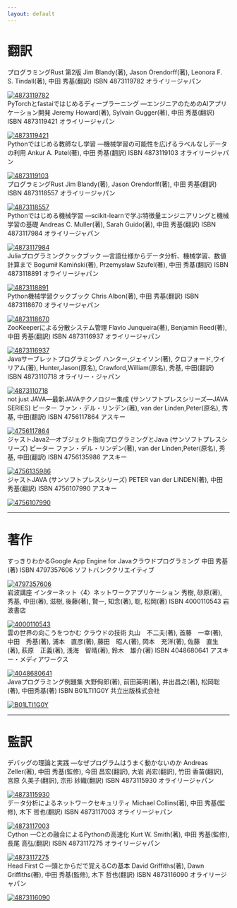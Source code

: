 ```yaml
---
layout: default
---
```

# 翻訳

<div>
<span class="title"> プログラミングRust 第2版 </span>
<span class="author"> Jim Blandy(著), Jason Orendorff(著), Leonora F. S. Tindall(著), 中田 秀基(翻訳) </span>
<span class="isbn"> ISBN 4873119782 </span>
<span class="publisher"> オライリージャパン </span>
</div>
<p>
</p>
<a href="https://www.amazon.co.jp/dp/4873119782/?tag=hidemon01-22" target="_blank"><img src="https://m.media-amazon.com/images/I/51M44jPsASL._SL200_.jpg" alt="4873119782" border="0" /></a>

<div>
<span class="title"> PyTorchとfastaiではじめるディープラーニング ―エンジニアのためのAIアプリケーション開発 </span>
<span class="author"> Jeremy Howard(著), Sylvain Gugger(著), 中田 秀基(翻訳) </span>
<span class="isbn"> ISBN 4873119421 </span>
<span class="publisher"> オライリージャパン </span>
</div>
<p>
</p>
<a href="https://www.amazon.co.jp/dp/4873119421/?tag=hidemon01-22" target="_blank"><img src="https://m.media-amazon.com/images/I/515RBWB7feS._SL200_.jpg" alt="4873119421" border="0" /></a>


<div>
<span class="title"> Pythonではじめる教師なし学習 ―機械学習の可能性を広げるラベルなしデータの利用 </span>
<span class="author"> Ankur A. Patel(著), 中田 秀基(翻訳) </span>
<span class="isbn"> ISBN 4873119103 </span>
<span class="publisher"> オライリージャパン </span>
</div>
<p>
</p>
<a href="https://www.amazon.co.jp/dp/4873119103/?tag=hidemon01-22" target="_blank"><img src="https://m.media-amazon.com/images/I/518l9L3UN8L._SL200_.jpg" alt="4873119103" border="0" /></a>

<div>
<span class="title"> プログラミングRust </span>
<span class="author"> Jim Blandy(著), Jason Orendorff(著), 中田 秀基(翻訳) </span>
<span class="isbn"> ISBN 4873118557 </span>
<span class="publisher"> オライリージャパン </span>
</div>
<p>
</p>
<a href="https://www.amazon.co.jp/dp/4873118557/?tag=hidemon01-22" target="_blank"><img src="https://m.media-amazon.com/images/I/51vpZLDJAAL._SL200_.jpg" alt="4873118557" border="0" /></a>

<div>
<span class="title"> Pythonではじめる機械学習 ―scikit-learnで学ぶ特徴量エンジニアリングと機械学習の基礎 </span>
<span class="author"> Andreas C. Muller(著), Sarah Guido(著), 中田 秀基(翻訳) </span>
<span class="isbn"> ISBN 4873117984 </span>
<span class="publisher"> オライリージャパン </span>
</div>
<p>
</p>
<a href="https://www.amazon.co.jp/dp/4873117984/?tag=hidemon01-22" target="_blank"><img src="https://m.media-amazon.com/images/I/51GQH7tZNlL._SL200_.jpg" alt="4873117984" border="0" /></a>


<div>
<span class="title"> Juliaプログラミングクックブック ―言語仕様からデータ分析、機械学習、数値計算まで </span>
<span class="author"> Bogumił Kamiński(著), Przemysław Szufel(著), 中田 秀基(翻訳) </span>
<span class="isbn"> ISBN 4873118891 </span>
<span class="publisher"> オライリージャパン </span>
</div>
<p>
</p>
<a href="https://www.amazon.co.jp/dp/4873118891/?tag=hidemon01-22" target="_blank"><img src="https://m.media-amazon.com/images/I/51u2Ru2-VHL._SL200_.jpg" alt="4873118891" border="0" /></a>


<div>
<span class="title"> Python機械学習クックブック </span>
<span class="author"> Chris Albon(著), 中田 秀基(翻訳) </span>
<span class="isbn"> ISBN 4873118670 </span>
<span class="publisher"> オライリージャパン </span>
</div>
<p>
</p>
<a href="https://www.amazon.co.jp/dp/4873118670/?tag=hidemon01-22" target="_blank"><img src="https://m.media-amazon.com/images/I/51PI0Q25vhL._SL200_.jpg" alt="4873118670" border="0" /></a>

<div>
<span class="title"> ZooKeeperによる分散システム管理 </span>
<span class="author"> Flavio Junqueira(著), Benjamin Reed(著), 中田 秀基(翻訳) </span>
<span class="isbn"> ISBN 4873116937 </span>
<span class="publisher"> オライリージャパン </span>
</div>
<p>
</p>
<a href="https://www.amazon.co.jp/dp/4873116937/?tag=hidemon01-22" target="_blank"><img src="https://m.media-amazon.com/images/I/51Yd5Bpz3FL._SL200_.jpg" alt="4873116937" border="0" /></a>

<div>
<span class="title"> Javaサーブレットプログラミング </span>
<span class="author"> ハンター,ジェイソン(著), クロフォード,ウイリアム(著), Hunter,Jason(原名), Crawford,William(原名), 秀基, 中田(翻訳) </span>
<span class="isbn"> ISBN 4873110718 </span>
<span class="publisher"> オライリー・ジャパン </span>
</div>
<p>
</p>
<a href="https://www.amazon.co.jp/dp/4873110718/?tag=hidemon01-22" target="_blank"><img src="https://m.media-amazon.com/images/I/51C1G4ND4QL._SL200_.jpg" alt="4873110718" border="0" /></a>


<div>
<span class="title"> not just JAVA―最新JAVAテクノロジー集成 (サンソフトプレスシリーズ―JAVA SERIES) </span>
<span class="author"> ピーター ファン・デル・リンデン(著), van der Linden,Peter(原名), 秀基, 中田(翻訳) </span>
<span class="isbn"> ISBN 4756117864 </span>
<span class="publisher"> アスキー </span>
</div>
<p>
</p>
<a href="https://www.amazon.co.jp/dp/4756117864/?tag=hidemon01-22" target="_blank"><img src="https://m.media-amazon.com/images/I/41YbkKvbRuL._SL200_.jpg" alt="4756117864" border="0" /></a>

<div>
<span class="title"> ジャストJava2―オブジェクト指向プログラミングとJava (サンソフトプレスシリーズ) </span>
<span class="author"> ピーター ファン・デル・リンデン(著), van der Linden,Peter(原名), 秀基, 中田(翻訳) </span>
<span class="isbn"> ISBN 4756135986 </span>
<span class="publisher"> アスキー </span>
</div>
<p>
</p>
<a href="https://www.amazon.co.jp/dp/4756135986/?tag=hidemon01-22" target="_blank"><img src="https://m.media-amazon.com/images/I/318Nv2qT5bL._SL200_.jpg" alt="4756135986" border="0" /></a>


<div>
<span class="title"> ジャストJAVA (サンソフトプレスシリーズ) </span>
<span class="author"> PETER van der LINDEN(著), 中田 秀基(翻訳) </span>
<span class="isbn"> ISBN 4756107990 </span>
<span class="publisher"> アスキー </span>
</div>
<p>
</p>
<a href="https://www.amazon.co.jp/dp/4756107990/?tag=hidemon01-22" target="_blank"><img src="https://m.media-amazon.com/images/I/31qXEziyunL._SL200_.jpg" alt="4756107990" border="0" /></a>

--- 
# 著作

<div>
<span class="title"> すっきりわかるGoogle App Engine for Javaクラウドプログラミング </span>
<span class="author"> 中田 秀基(著) </span>
<span class="isbn"> ISBN 4797357606 </span>
<span class="publisher"> ソフトバンククリエイティブ </span>
</div>
<p>
</p>
<a href="https://www.amazon.co.jp/dp/4797357606/?tag=hidemon01-22" target="_blank"><img src="https://m.media-amazon.com/images/I/512pNjQz+KL._SL200_.jpg" alt="4797357606" border="0" /></a>

<div>
<span class="title"> 岩波講座 インターネット〈4〉ネットワークアプリケーション </span>
<span class="author"> 秀樹, 砂原(著), 秀基, 中田(著), 滋樹, 後藤(著), 賢一, 知念(著), 聡, 松岡(著) </span>
<span class="isbn"> ISBN 4000110543 </span>
<span class="publisher"> 岩波書店 </span>
</div>
<p>
</p>
<a href="https://www.amazon.co.jp/dp/4000110543/?tag=hidemon01-22" target="_blank"><img src="https://m.media-amazon.com/images/I/41KMZM6BM0L._SL200_.jpg" alt="4000110543" border="0" /></a>

<div>
<span class="title"> 雲の世界の向こうをつかむ クラウドの技術 </span>
<span class="author"> 丸山　不二夫(著), 首藤　一幸(著), 中田　秀基(著), 浦本　直彦(著), 藤田　昭人(著), 岡本　充洋(著), 佐藤　直生(著), 萩原　正義(著), 浅海　智晴(著), 鈴木　雄介(著) </span>
<span class="isbn"> ISBN 4048680641 </span>
<span class="publisher"> アスキー・メディアワークス </span>
</div>
<p>
</p>
<a href="https://www.amazon.co.jp/dp/4048680641/?tag=hidemon01-22" target="_blank"><img src="https://m.media-amazon.com/images/I/417V2CXkPBL._SL200_.jpg" alt="4048680641" border="0" /></a>

<div>
<span class="title"> Javaプログラミング例題集 </span>
<span class="author"> 大野侚郎(著), 前田英明(著), 井出昌之(著), 松岡聡(著), 中田秀基(著) </span>
<span class="isbn"> ISBN B01LTI1G0Y </span>
<span class="publisher"> 共立出版株式会社 </span>
</div>
<p>
</p>
<a href="https://www.amazon.co.jp/dp/B01LTI1G0Y/?tag=hidemon01-22" target="_blank"><img src="https://m.media-amazon.com/images/I/61s-YBxXggL._SL200_.jpg" alt="B01LTI1G0Y" border="0" /></a>


--- 
# 監訳

<div>
<span class="title"> デバッグの理論と実践 ―なぜプログラムはうまく動かないのか </span>
<span class="author"> Andreas Zeller(著), 中田 秀基(監修), 今田 昌宏(翻訳), 大岩 尚宏(翻訳), 竹田 香苗(翻訳), 宮原 久美子(翻訳), 宗形 紗織(翻訳) </span>
<span class="isbn"> ISBN 4873115930 </span>
<span class="publisher"> オライリージャパン </span>
</div>
<p>
</p>
<a href="https://www.amazon.co.jp/dp/4873115930/?tag=hidemon01-22" target="_blank"><img src="https://m.media-amazon.com/images/I/51e+ea7lROL._SL200_.jpg" alt="4873115930" border="0" /></a>


<div>
<span class="title"> データ分析によるネットワークセキュリティ </span>
<span class="author"> Michael Collins(著), 中田 秀基(監修), 木下 哲也(翻訳) </span>
<span class="isbn"> ISBN 4873117003 </span>
<span class="publisher"> オライリージャパン </span>
</div>
<p>
</p>
<a href="https://www.amazon.co.jp/dp/4873117003/?tag=hidemon01-22" target="_blank"><img src="https://m.media-amazon.com/images/I/51TkaFRoJyL._SL200_.jpg" alt="4873117003" border="0" /></a>

<div>
<span class="title"> Cython ―Cとの融合によるPythonの高速化 </span>
<span class="author"> Kurt W. Smith(著), 中田 秀基(監修), 長尾 高弘(翻訳) </span>
<span class="isbn"> ISBN 4873117275 </span>
<span class="publisher"> オライリージャパン </span>
</div>
<p>
</p>
<a href="https://www.amazon.co.jp/dp/4873117275/?tag=hidemon01-22" target="_blank"><img src="https://m.media-amazon.com/images/I/51+3rS3-HPL._SL200_.jpg" alt="4873117275" border="0" /></a>

<div>
<span class="title"> Head First C ―頭とからだで覚えるCの基本 </span>
<span class="author"> David Griffiths(著), Dawn Griffiths(著), 中田 秀基(監修), 木下 哲也(翻訳) </span>
<span class="isbn"> ISBN 4873116090 </span>
<span class="publisher"> オライリージャパン </span>
</div>
<p>
</p>
<a href="https://www.amazon.co.jp/dp/4873116090/?tag=hidemon01-22" target="_blank"><img src="https://m.media-amazon.com/images/I/51mOeOgWS4L._SL200_.jpg" alt="4873116090" border="0" /></a>